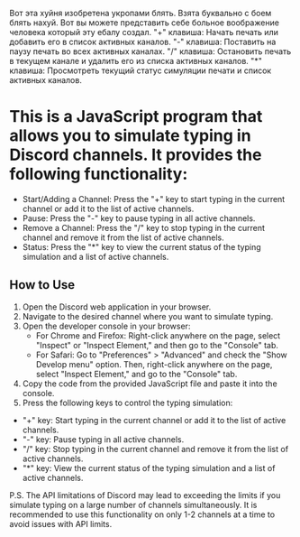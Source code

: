 Вот эта хуйня изобретена укропами блять. Взята буквально с боем блять нахуй. Вот вы можете представить себе больное воображение человека который эту ебалу создал.
"+" клавиша: Начать печать или добавить его в список активных каналов.
"-" клавиша: Поставить на паузу печать во всех активных каналах.
"/" клавиша: Остановить печать в текущем канале и удалить его из списка активных каналов.
"*" клавиша: Просмотреть текущий статус симуляции печати и список активных каналов.

# This is a JavaScript program that allows you to simulate typing in Discord channels. It provides the following functionality:

+ Start/Adding a Channel: Press the "+" key to start typing in the current channel or add it to the list of active channels.
+ Pause: Press the "-" key to pause typing in all active channels.
+ Remove a Channel: Press the "/" key to stop typing in the current channel and remove it from the list of active channels.
+ Status: Press the "*" key to view the current status of the typing simulation and a list of active channels.
## How to Use
1. Open the Discord web application in your browser.
2. Navigate to the desired channel where you want to simulate typing.
3. Open the developer console in your browser:
    + For Chrome and Firefox: Right-click anywhere on the page, select "Inspect" or "Inspect Element," and then go to the "Console" tab.
    + For Safari: Go to "Preferences" > "Advanced" and check the "Show Develop menu" option. Then, right-click anywhere on the page, select "Inspect Element," and go to the "Console" tab.
4. Copy the code from the provided JavaScript file and paste it into the console.
5. Press the following keys to control the typing simulation:
+ "+" key: Start typing in the current channel or add it to the list of active channels.
+ "-" key: Pause typing in all active channels.
+ "/" key: Stop typing in the current channel and remove it from the list of active channels.
+ "*" key: View the current status of the typing simulation and a list of active channels.

P.S. The API limitations of Discord may lead to exceeding the limits if you simulate typing on a large number of channels simultaneously. It is recommended to use this functionality on only 1-2 channels at a time to avoid issues with API limits.
